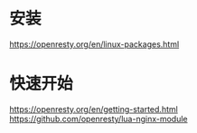 # 安装

https://openresty.org/en/linux-packages.html

# 快速开始

https://openresty.org/en/getting-started.html
https://github.com/openresty/lua-nginx-module
